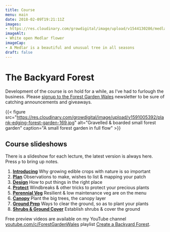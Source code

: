 ```yaml
---
title: Course
menu: main
date: 2018-02-09T19:21:11Z
images: 
- https://res.cloudinary.com/growdigital/image/upload/v1544130286/medlar-42254180632.jpg
imageAlt: 
- White open Medlar flower
imageCap:
- A Medlar is a beautiful and unusual tree in all seasons
draft: false
---
```


# The Backyard Forest

Development of the course is on hold for a while, as I’ve had to furlough the business. Please [signup to the Forest Garden Wales](http://eepurl.com/dqwytj) newsletter to be sure of catching announcements and giveaways.

{{< figure src="https://res.cloudinary.com/growdigital/image/upload/v1591005392/plank-edging-forest-garden-169.jpg" alt="Gravelled & boarded small forest garden" caption="A small forest garden in full flow" >}}

## Course slideshows

There is a slideshow for each lecture, the latest version is always here. Press `p` to bring up notes.

1. **[Introducing](/course/intro)** Why growing edible crops with nature is so important
2. **[Plan](/course/plan)** Observations to make, wishes to list & mapping your patch
3. **[Design](/course/design)** How to put things in the right place
4. **[Protect](/course/protect)** Windbreaks & other tricks to protect your precious plants
5. **[Perennial Veg](/course/veg)** Resilient & low maintenance veg are on the menu
6. **[Canopy](/course/canopy)** Plant the big trees, the canopy layer
7. **[Ground Prep](/course/prep)** Ways to clear the ground, so as to plant your plants
8. **[Shrubs & Ground Cover](/course/shrubs)** Establish shrubs & cover the ground

Free preview videos are available on my YouTube channel [youtube.com/c/ForestGardenWales](https://www.youtube.com/c/ForestGardenWales/) playlist [Create a Backyard Forest](https://www.youtube.com/playlist?list=PL3tnDlJcXMk9VLsc_KU0Ovv4spw5X9yIy).
